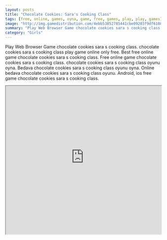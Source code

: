 ```yaml
---
layout: posts
title: "Chocolate Cookies: Sara's Cooking Class"
tags: [free, online, games, oyna, game, free, games, play, play, games]
image: "http://img.gamedistribution.com/4ebb53852785441cbe09203f9df6108d.jpg"
summary: "Play Web Browser Game chocolate cookies sara s cooking class. chocolate cookies sara s cooking class play game online only free. Best free online game chocolate cookies sara s cooking class. Free online game chocolate cookies sara s cooking class. chocolate cookies sara s cooking class oyunu oyna. Bedava chocolate cookies sara s cooking class oyunu oyna. Online bedava chocolate cookies sara s cooking class oyunu. Android, ios free game chocolate cookies sara s cooking class."
category: "Girls"
---
```


Play Web Browser Game chocolate cookies sara s cooking class. chocolate cookies sara s cooking class play game online only free. Best free online game chocolate cookies sara s cooking class. Free online game chocolate cookies sara s cooking class. chocolate cookies sara s cooking class oyunu oyna. Bedava chocolate cookies sara s cooking class oyunu oyna. Online bedava chocolate cookies sara s cooking class oyunu. Android, ios free game chocolate cookies sara s cooking class.

<iframe width="100%" height="480px;" src="http://flash.gamedistribution.com?game=4ebb53852785441cbe09203f9df6108d"></iframe>